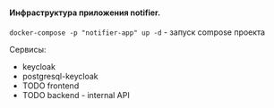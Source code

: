 #### Инфраструктура приложения notifier.

`docker-compose -p "notifier-app" up -d` - запуск compose проекта

Сервисы:

- keycloak
- postgresql-keycloak
- TODO frontend
- TODO backend - internal API
